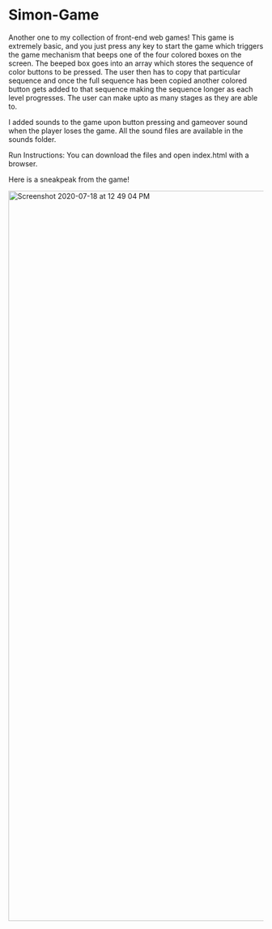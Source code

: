 # Simon-Game


Another one to my collection of front-end web games! This game is extremely basic, and you just press any key to start the game which triggers the game mechanism that beeps one of the four colored boxes on the screen. The beeped box goes into an array which stores the sequence of color buttons to be pressed. The user then has to copy that particular sequence and once the full sequence has been copied another colored button gets added to that sequence making the sequence longer as each level progresses. The user can make upto as many stages as they are able to.

I added sounds to the game upon button pressing and gameover sound when the player loses the game. All the sound files are available in the sounds folder.

Run Instructions: You can download the files and open index.html with a browser.

Here is a sneakpeak from the game!

<img width="1440" alt="Screenshot 2020-07-18 at 12 49 04 PM" src="https://user-images.githubusercontent.com/65245684/87847538-bdcc1500-c8f6-11ea-982f-abc68d862643.png">
